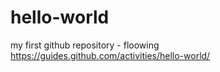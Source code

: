 # hello-world
my first github repository - floowing https://guides.github.com/activities/hello-world/

